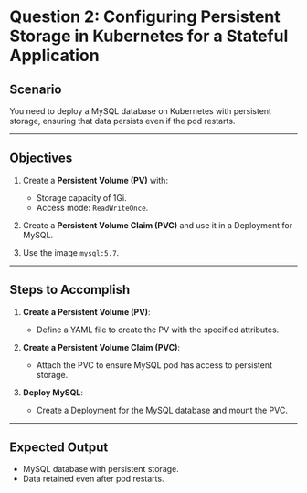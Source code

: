 # Question 2: Configuring Persistent Storage in Kubernetes for a Stateful Application

## Scenario
You need to deploy a MySQL database on Kubernetes with persistent storage, ensuring that data persists even if the pod restarts.

---

## Objectives
1. Create a **Persistent Volume (PV)** with:
   - Storage capacity of 1Gi.
   - Access mode: `ReadWriteOnce`.

2. Create a **Persistent Volume Claim (PVC)** and use it in a Deployment for MySQL.

3. Use the image `mysql:5.7`.

---

## Steps to Accomplish
1. **Create a Persistent Volume (PV)**:
   - Define a YAML file to create the PV with the specified attributes.

2. **Create a Persistent Volume Claim (PVC)**:
   - Attach the PVC to ensure MySQL pod has access to persistent storage.

3. **Deploy MySQL**:
   - Create a Deployment for the MySQL database and mount the PVC.
---

## Expected Output
- MySQL database with persistent storage.
- Data retained even after pod restarts.
